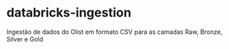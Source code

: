 # databricks-ingestion
Ingestão de dados do Olist em formato CSV para as camadas Raw, Bronze, Silver e Gold
